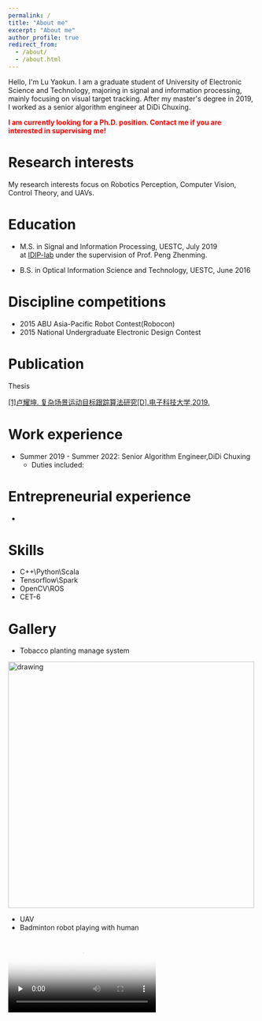 ```yaml
---
permalink: /
title: "About me"
excerpt: "About me"
author_profile: true
redirect_from: 
  - /about/
  - /about.html
---
```

 Hello, I'm Lu Yaokun. I am a graduate student of University of Electronic Science and Technology, majoring in signal and information processing, mainly focusing on visual target tracking. After my master's degree in 2019, I worked as a senior algorithm engineer at DiDi Chuxing. 
 
  **<font color=red>I am currently looking for a Ph.D. position. Contact me if you are interested in supervising me!</font><br />**

Research interests
======
My research interests focus on Robotics Perception, Computer Vision, Control Theory, and UAVs.


Education
======
* M.S. in Signal and Information Processing, UESTC, July 2019  
at [IDIP-lab](https://idiplab.uestc.cn/) under the supervision of Prof. Peng Zhenming.

* B.S. in Optical Information Science and Technology, UESTC, June 2016

Discipline competitions 
======
* 2015 ABU Asia-Pacific Robot Contest(Robocon)
* 2015 National Undergraduate Electronic Design Contest


Publication
======
Thesis

[[1]卢耀坤. 复杂场景运动目标跟踪算法研究[D].电子科技大学,2019.](files/thesis-tracking.pdf)


Work experience
======
* Summer 2019 - Summer 2022: Senior Algorithm Engineer,DiDi Chuxing 
  * Duties included: 


Entrepreneurial experience
======
* 


Skills
======
* C++\Python\Scala
* Tensorflow\Spark
* OpenCV\ROS
*	CET-6


Gallery
======
* Tobacco planting manage system  
<img src="files/tobacco.png" alt="drawing" width="500"/>

* UAV 
* Badminton robot playing with human  
<video id="video" controls="" preload="none" poster="files/badminton-robot_Moment.jpg">
      <source id="mp4" src="files/badminton-robot.mp4" type="video/mp4" alt="drawing" width="500">
</videos>